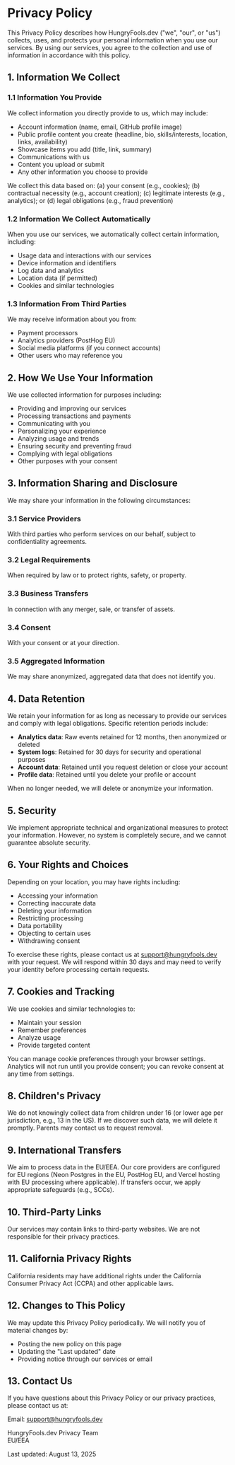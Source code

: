 # Privacy Policy

This Privacy Policy describes how HungryFools.dev ("we", "our", or "us") collects, uses, and protects your personal information when you use our services. By using our services, you agree to the collection and use of information in accordance with this policy.

## 1. Information We Collect

### 1.1 Information You Provide

We collect information you directly provide to us, which may include:

- Account information (name, email, GitHub profile image)
- Public profile content you create (headline, bio, skills/interests, location, links, availability)
- Showcase items you add (title, link, summary)
- Communications with us
- Content you upload or submit
- Any other information you choose to provide

We collect this data based on: (a) your consent (e.g., cookies); (b) contractual necessity (e.g., account creation); (c) legitimate interests (e.g., analytics); or (d) legal obligations (e.g., fraud prevention)

### 1.2 Information We Collect Automatically

When you use our services, we automatically collect certain information, including:

- Usage data and interactions with our services
- Device information and identifiers
- Log data and analytics
- Location data (if permitted)
- Cookies and similar technologies

### 1.3 Information From Third Parties

We may receive information about you from:

- Payment processors
- Analytics providers (PostHog EU)
- Social media platforms (if you connect accounts)
- Other users who may reference you

## 2. How We Use Your Information

We use collected information for purposes including:

- Providing and improving our services
- Processing transactions and payments
- Communicating with you
- Personalizing your experience
- Analyzing usage and trends
- Ensuring security and preventing fraud
- Complying with legal obligations
- Other purposes with your consent

## 3. Information Sharing and Disclosure

We may share your information in the following circumstances:

### 3.1 Service Providers

With third parties who perform services on our behalf, subject to confidentiality agreements.

### 3.2 Legal Requirements

When required by law or to protect rights, safety, or property.

### 3.3 Business Transfers

In connection with any merger, sale, or transfer of assets.

### 3.4 Consent

With your consent or at your direction.

### 3.5 Aggregated Information

We may share anonymized, aggregated data that does not identify you.

## 4. Data Retention

We retain your information for as long as necessary to provide our services and comply with legal obligations. Specific retention periods include:

- **Analytics data**: Raw events retained for 12 months, then anonymized or deleted
- **System logs**: Retained for 30 days for security and operational purposes
- **Account data**: Retained until you request deletion or close your account
- **Profile data**: Retained until you delete your profile or account

When no longer needed, we will delete or anonymize your information.

## 5. Security

We implement appropriate technical and organizational measures to protect your information. However, no system is completely secure, and we cannot guarantee absolute security.

## 6. Your Rights and Choices

Depending on your location, you may have rights including:

- Accessing your information
- Correcting inaccurate data
- Deleting your information
- Restricting processing
- Data portability
- Objecting to certain uses
- Withdrawing consent

To exercise these rights, please contact us at support@hungryfools.dev with your request. We will respond within 30 days and may need to verify your identity before processing certain requests.

## 7. Cookies and Tracking

We use cookies and similar technologies to:

- Maintain your session
- Remember preferences
- Analyze usage
- Provide targeted content

You can manage cookie preferences through your browser settings. Analytics will not run until you provide consent; you can revoke consent at any time from settings.

## 8. Children's Privacy

We do not knowingly collect data from children under 16 (or lower age per jurisdiction, e.g., 13 in the US). If we discover such data, we will delete it promptly. Parents may contact us to request removal.

## 9. International Transfers

We aim to process data in the EU/EEA. Our core providers are configured for EU regions (Neon Postgres in the EU, PostHog EU, and Vercel hosting with EU processing where applicable). If transfers occur, we apply appropriate safeguards (e.g., SCCs).

## 10. Third-Party Links

Our services may contain links to third-party websites. We are not responsible for their privacy practices.

## 11. California Privacy Rights

California residents may have additional rights under the California Consumer Privacy Act (CCPA) and other applicable laws.

## 12. Changes to This Policy

We may update this Privacy Policy periodically. We will notify you of material changes by:

- Posting the new policy on this page
- Updating the "Last updated" date
- Providing notice through our services or email

## 13. Contact Us

If you have questions about this Privacy Policy or our privacy practices, please contact us at:

Email: support@hungryfools.dev

HungryFools.dev Privacy Team  
EU/EEA

Last updated: August 13, 2025
